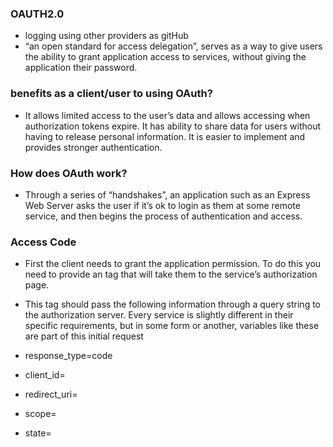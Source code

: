 ### OAUTH2.0

- logging using other providers as gitHub
- “an open standard for access delegation”, serves as a way to give users the ability to grant application access to services, without giving the application their password.

### benefits as a client/user to using OAuth? 

- It allows limited access to the user’s data and allows accessing when authorization tokens expire. It has ability to share data for users without having to release personal information. It is easier to implement and provides stronger authentication.

### How does OAuth work? 

- Through a series of “handshakes”, an application such as an Express Web Server asks the user if it’s ok to login as them at some remote service, and then begins the process of authentication and access.

### Access Code 

- First the client needs to grant the application permission. To do this you need to provide an <a> tag that will take them to the service’s authorization page. 
- This <a> tag should pass the following information through a query string to the authorization server. Every service is slightly different in their specific requirements, but in some form or another, variables like these are part of this initial request

- response_type=code
- client_id=<your client id>
- redirect_uri=<your redirect uri>
- scope=<list of scopes>
- state=<anything you want>
